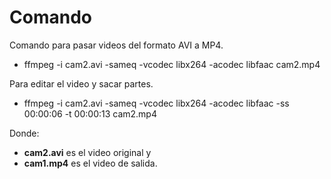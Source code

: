 # Comando #

Comando para pasar videos del formato AVI a MP4.

  * ffmpeg -i cam2.avi -sameq -vcodec libx264 -acodec libfaac cam2.mp4

Para editar el video y sacar partes.

  * ffmpeg -i cam2.avi -sameq -vcodec libx264 -acodec libfaac -ss 00:00:06 -t 00:00:13  cam2.mp4

Donde:
  * **cam2.avi** es el video original y
  * **cam1.mp4** es el video de salida.